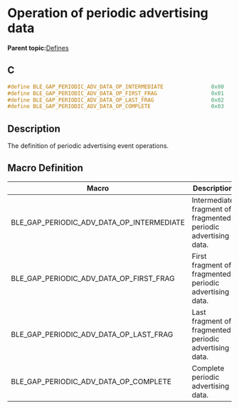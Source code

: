 # Operation of periodic advertising data

**Parent topic:**[Defines](GUID-FB430BFE-A9A9-473D-A588-1240BBD25ADD.md)

## C

```c
#define BLE_GAP_PERIODIC_ADV_DATA_OP_INTERMEDIATE               0x00
#define BLE_GAP_PERIODIC_ADV_DATA_OP_FIRST_FRAG                 0x01
#define BLE_GAP_PERIODIC_ADV_DATA_OP_LAST_FRAG                  0x02
#define BLE_GAP_PERIODIC_ADV_DATA_OP_COMPLETE                   0x03
```

## Description

The definition of periodic advertising event operations.

## Macro Definition

|Macro|Description|
|-----|-----------|
|BLE\_GAP\_PERIODIC\_ADV\_DATA\_OP\_INTERMEDIATE|Intermediate fragment of fragmented periodic advertising data.|
|BLE\_GAP\_PERIODIC\_ADV\_DATA\_OP\_FIRST\_FRAG|First fragment of fragmented periodic advertising data.|
|BLE\_GAP\_PERIODIC\_ADV\_DATA\_OP\_LAST\_FRAG|Last fragment of fragmented periodic advertising data.|
|BLE\_GAP\_PERIODIC\_ADV\_DATA\_OP\_COMPLETE|Complete periodic advertising data.|

